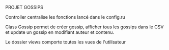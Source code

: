 PROJET GOSSIPS

Controller centralise les fonctions lancé dans le config.ru

Class Gossip permet de créer gossip, afficher tous les gossips dans le CSV et update un gossip en modifiant auteur et contenu.

Le dossier views comporte toutes les vues de l'utilisateur

